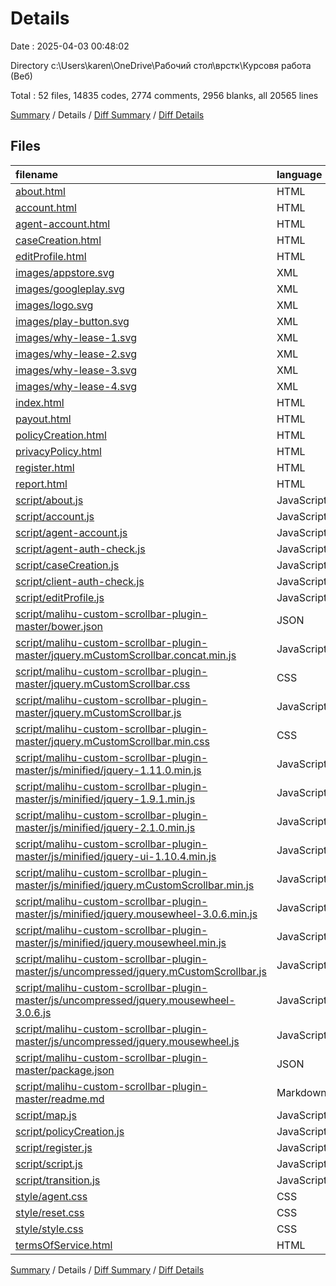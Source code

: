 # Details

Date : 2025-04-03 00:48:02

Directory c:\\Users\\karen\\OneDrive\\Рабочий стол\\врстк\\Курсовя работа (Веб)

Total : 52 files,  14835 codes, 2774 comments, 2956 blanks, all 20565 lines

[Summary](results.md) / Details / [Diff Summary](diff.md) / [Diff Details](diff-details.md)

## Files
| filename | language | code | comment | blank | total |
| :--- | :--- | ---: | ---: | ---: | ---: |
| [about.html](/about.html) | HTML | 171 | 102 | 13 | 286 |
| [account.html](/account.html) | HTML | 245 | 78 | 17 | 340 |
| [agent-account.html](/agent-account.html) | HTML | 242 | 78 | 19 | 339 |
| [caseCreation.html](/caseCreation.html) | HTML | 294 | 24 | 54 | 372 |
| [editProfile.html](/editProfile.html) | HTML | 144 | 5 | 9 | 158 |
| [images/appstore.svg](/images/appstore.svg) | XML | 22 | 0 | 1 | 23 |
| [images/googleplay.svg](/images/googleplay.svg) | XML | 52 | 0 | 1 | 53 |
| [images/logo.svg](/images/logo.svg) | XML | 3 | 0 | 1 | 4 |
| [images/play-button.svg](/images/play-button.svg) | XML | 3 | 0 | 1 | 4 |
| [images/why-lease-1.svg](/images/why-lease-1.svg) | XML | 11 | 0 | 1 | 12 |
| [images/why-lease-2.svg](/images/why-lease-2.svg) | XML | 5 | 0 | 1 | 6 |
| [images/why-lease-3.svg](/images/why-lease-3.svg) | XML | 4 | 0 | 1 | 5 |
| [images/why-lease-4.svg](/images/why-lease-4.svg) | XML | 4 | 0 | 1 | 5 |
| [index.html](/index.html) | HTML | 240 | 84 | 16 | 340 |
| [payout.html](/payout.html) | HTML | 216 | 24 | 36 | 276 |
| [policyCreation.html](/policyCreation.html) | HTML | 220 | 24 | 35 | 279 |
| [privacyPolicy.html](/privacyPolicy.html) | HTML | 171 | 78 | 21 | 270 |
| [register.html](/register.html) | HTML | 193 | 6 | 18 | 217 |
| [report.html](/report.html) | HTML | 33 | 0 | 5 | 38 |
| [script/about.js](/script/about.js) | JavaScript | 126 | 0 | 33 | 159 |
| [script/account.js](/script/account.js) | JavaScript | 816 | 140 | 223 | 1,179 |
| [script/agent-account.js](/script/agent-account.js) | JavaScript | 408 | 78 | 118 | 604 |
| [script/agent-auth-check.js](/script/agent-auth-check.js) | JavaScript | 24 | 1 | 4 | 29 |
| [script/caseCreation.js](/script/caseCreation.js) | JavaScript | 206 | 4 | 48 | 258 |
| [script/client-auth-check.js](/script/client-auth-check.js) | JavaScript | 24 | 1 | 4 | 29 |
| [script/editProfile.js](/script/editProfile.js) | JavaScript | 214 | 10 | 64 | 288 |
| [script/malihu-custom-scrollbar-plugin-master/bower.json](/script/malihu-custom-scrollbar-plugin-master/bower.json) | JSON | 44 | 0 | 1 | 45 |
| [script/malihu-custom-scrollbar-plugin-master/jquery.mCustomScrollbar.concat.min.js](/script/malihu-custom-scrollbar-plugin-master/jquery.mCustomScrollbar.concat.min.js) | JavaScript | 3 | 2 | 0 | 5 |
| [script/malihu-custom-scrollbar-plugin-master/jquery.mCustomScrollbar.css](/script/malihu-custom-scrollbar-plugin-master/jquery.mCustomScrollbar.css) | CSS | 812 | 113 | 343 | 1,268 |
| [script/malihu-custom-scrollbar-plugin-master/jquery.mCustomScrollbar.js](/script/malihu-custom-scrollbar-plugin-master/jquery.mCustomScrollbar.js) | JavaScript | 1,629 | 587 | 242 | 2,458 |
| [script/malihu-custom-scrollbar-plugin-master/jquery.mCustomScrollbar.min.css](/script/malihu-custom-scrollbar-plugin-master/jquery.mCustomScrollbar.min.css) | CSS | 1 | 0 | 0 | 1 |
| [script/malihu-custom-scrollbar-plugin-master/js/minified/jquery-1.11.0.min.js](/script/malihu-custom-scrollbar-plugin-master/js/minified/jquery-1.11.0.min.js) | JavaScript | 3 | 1 | 1 | 5 |
| [script/malihu-custom-scrollbar-plugin-master/js/minified/jquery-1.9.1.min.js](/script/malihu-custom-scrollbar-plugin-master/js/minified/jquery-1.9.1.min.js) | JavaScript | 3 | 2 | 0 | 5 |
| [script/malihu-custom-scrollbar-plugin-master/js/minified/jquery-2.1.0.min.js](/script/malihu-custom-scrollbar-plugin-master/js/minified/jquery-2.1.0.min.js) | JavaScript | 3 | 1 | 1 | 5 |
| [script/malihu-custom-scrollbar-plugin-master/js/minified/jquery-ui-1.10.4.min.js](/script/malihu-custom-scrollbar-plugin-master/js/minified/jquery-ui-1.10.4.min.js) | JavaScript | 2 | 4 | 1 | 7 |
| [script/malihu-custom-scrollbar-plugin-master/js/minified/jquery.mCustomScrollbar.min.js](/script/malihu-custom-scrollbar-plugin-master/js/minified/jquery.mCustomScrollbar.min.js) | JavaScript | 2 | 1 | 0 | 3 |
| [script/malihu-custom-scrollbar-plugin-master/js/minified/jquery.mousewheel-3.0.6.min.js](/script/malihu-custom-scrollbar-plugin-master/js/minified/jquery.mousewheel-3.0.6.min.js) | JavaScript | 1 | 11 | 1 | 13 |
| [script/malihu-custom-scrollbar-plugin-master/js/minified/jquery.mousewheel.min.js](/script/malihu-custom-scrollbar-plugin-master/js/minified/jquery.mousewheel.min.js) | JavaScript | 1 | 7 | 0 | 8 |
| [script/malihu-custom-scrollbar-plugin-master/js/uncompressed/jquery.mCustomScrollbar.js](/script/malihu-custom-scrollbar-plugin-master/js/uncompressed/jquery.mCustomScrollbar.js) | JavaScript | 1,629 | 587 | 242 | 2,458 |
| [script/malihu-custom-scrollbar-plugin-master/js/uncompressed/jquery.mousewheel-3.0.6.js](/script/malihu-custom-scrollbar-plugin-master/js/uncompressed/jquery.mousewheel-3.0.6.js) | JavaScript | 52 | 16 | 16 | 84 |
| [script/malihu-custom-scrollbar-plugin-master/js/uncompressed/jquery.mousewheel.js](/script/malihu-custom-scrollbar-plugin-master/js/uncompressed/jquery.mousewheel.js) | JavaScript | 145 | 44 | 33 | 222 |
| [script/malihu-custom-scrollbar-plugin-master/package.json](/script/malihu-custom-scrollbar-plugin-master/package.json) | JSON | 37 | 0 | 0 | 37 |
| [script/malihu-custom-scrollbar-plugin-master/readme.md](/script/malihu-custom-scrollbar-plugin-master/readme.md) | Markdown | 57 | 0 | 25 | 82 |
| [script/map.js](/script/map.js) | JavaScript | 129 | 180 | 54 | 363 |
| [script/policyCreation.js](/script/policyCreation.js) | JavaScript | 217 | 6 | 57 | 280 |
| [script/register.js](/script/register.js) | JavaScript | 387 | 31 | 94 | 512 |
| [script/script.js](/script/script.js) | JavaScript | 238 | 69 | 73 | 380 |
| [script/transition.js](/script/transition.js) | JavaScript | 5 | 0 | 0 | 5 |
| [style/agent.css](/style/agent.css) | CSS | 2,526 | 150 | 493 | 3,169 |
| [style/reset.css](/style/reset.css) | CSS | 78 | 3 | 13 | 94 |
| [style/style.css](/style/style.css) | CSS | 2,568 | 144 | 504 | 3,216 |
| [termsOfService.html](/termsOfService.html) | HTML | 172 | 78 | 17 | 267 |

[Summary](results.md) / Details / [Diff Summary](diff.md) / [Diff Details](diff-details.md)